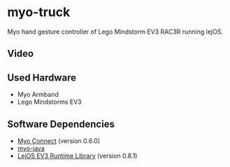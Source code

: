 myo-truck
=========

Myo hand gesture controller of Lego Mindstorm EV3 RAC3R running lejOS.

## Video


## Used Hardware
- Myo Armband
- Lego Mindstorms EV3

## Software Dependencies
- [Myo Connect](https://developer.thalmic.com/downloads) (version 0.6.0)
- [myo-java](https://github.com/NicholasAStuart/myo-java) 
- [LejOS EV3 Runtime Library](http://sourceforge.net/projects/lejos/files/lejos-EV3/0.8.1-beta/) (version 0.8.1)
